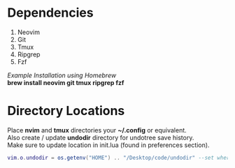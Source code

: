 # Dependencies
1. Neovim 
2. Git
3. Tmux
4. Ripgrep
5. Fzf

*Example Installation using Homebrew*  
**brew install neovim git tmux ripgrep fzf**

# Directory Locations
Place **nvim** and **tmux** directories your **~/.config** or equivalent.  
Also create / update **undodir** directory for undotree save history.  
Make sure to update location in init.lua (found in preferences section).
```lua
vim.o.undodir = os.getenv("HOME") .. "/Desktop/code/undodir" --set where you want undodir
```
